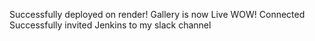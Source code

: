 Successfully deployed on render!
Gallery is now Live
WOW! Connected Successfully invited Jenkins to my slack channel